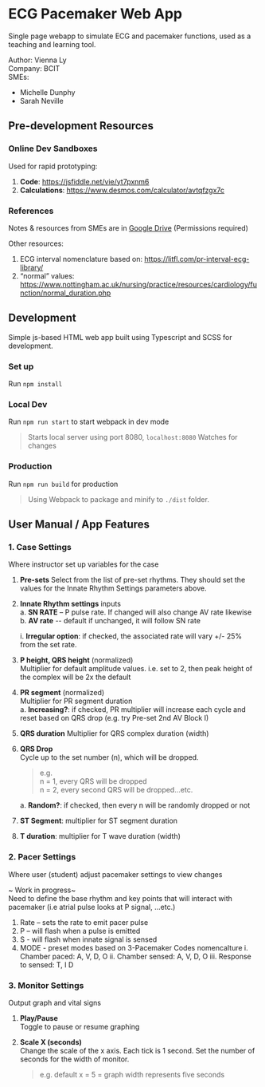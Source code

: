 # ECG Pacemaker Web App

Single page webapp to simulate ECG and pacemaker functions, used as a teaching and learning tool.

Author: Vienna Ly  
Company: BCIT  
SMEs:

- Michelle Dunphy
- Sarah Neville

## Pre-development Resources

### Online Dev Sandboxes

Used for rapid prototyping:  

1. **Code**: <https://jsfiddle.net/vie/yt7pxnm6>  
2. **Calculations**: <https://www.desmos.com/calculator/avtqfzgx7c>

### References

Notes & resources from SMEs are in [Google Drive](https://drive.google.com/drive/folders/1AKn0I89XzcTrrK5CD73ZebVDXY4MrUrt?usp=sharing) (Permissions required)

Other resources:

1. ECG interval nomenclature based on: <https://litfl.com/pr-interval-ecg-library/>
2. “normal” values: <https://www.nottingham.ac.uk/nursing/practice/resources/cardiology/function/normal_duration.php>

## Development

Simple js-based HTML web app built using Typescript and SCSS for development.

### Set up

Run `npm install`

### Local Dev

Run `npm run start` to start webpack in dev mode  
> Starts local server using port 8080, `localhost:8080`
> Watches for changes  

### Production

Run `npm run build` for production
> Using Webpack to package and minify to `./dist` folder.

## User Manual / App Features

### 1. Case Settings

Where instructor set up variables for the case

1. **Pre-sets**
    Select from the list of pre-set rhythms.  They should set the values for the Innate Rhythm Settings parameters above.

2. **Innate Rhythm settings** inputs  
    a. **SN RATE** – P pulse rate.  If changed will also change AV rate likewise  
    b. **AV rate**  -- default if unchanged, it will follow SN rate  

    i. **Irregular option**:  if checked, the associated rate will vary +/- 25% from the set rate.  

3. **P height, QRS height** (normalized)  
Multiplier for default amplitude values.  i.e. set to 2, then peak height of the complex will be 2x the default

4. **PR segment** (normalized)  
Multiplier for PR segment duration  
    a. **Increasing?**: if checked, PR multiplier will increase each cycle and reset based on QRS drop (e.g. try Pre-set 2nd AV Block I)

5. **QRS duration**
Multiplier for QRS complex duration (width)

6. **QRS Drop**  
Cycle up to the set number (n), which will be dropped.  
    >e.g.  
    >n = 1, every QRS will be dropped  
    >n = 2, every second QRS will be dropped…etc.  

    a. **Random?**:  if checked, then every n will be randomly dropped or not

7. **ST Segment**: multiplier for ST segment duration

8. **T duration**: multiplier for T wave duration (width)

### 2. Pacer Settings

Where user (student) adjust pacemaker settings to view changes

~ Work in progress~  
Need to define the base rhythm and key points that will interact with pacemaker (i.e atrial pulse looks at P signal, …etc.)

1. Rate – sets the rate to emit pacer pulse
2. P – will flash when a pulse is emitted
3. S - will flash when innate signal is sensed
4. MODE - preset modes based on 3-Pacemaker Codes nomencalture
    i. Chamber paced: A, V, D, O
    ii. Chamber sensed: A, V, D, O
    iii. Response to sensed: T, I D

### 3. Monitor Settings

Output graph and vital signs

1. **Play/Pause**  
Toggle to pause or resume graphing

2. **Scale X (seconds)**  
Change the scale of the x axis.  Each tick is 1 second.  Set the number of seconds for the width of monitor.
    >e.g. default x = 5 = graph width represents five seconds
